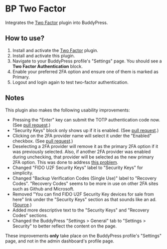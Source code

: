 # BP Two Factor

Integrates the [Two Factor](https://wordpress.org/plugins/two-factor/) plugin into BuddyPress.

## How to use?

1. Install and activate the [Two Factor](https://wordpress.org/plugins/two-factor/) plugin.
2. Install and activate this plugin.
3. Navigate to your BuddyPress profile's "Settings" page. You should see a **Two Factor Authentication** block.
4. Enable your preferred 2FA option and ensure one of them is marked as Primary.
5. Logout and login again to test two-factor authentication.

## Notes

This plugin also makes the following usability improvements:

- Pressing the "Enter" key can submit the TOTP authentication code now. (See [pull request](https://github.com/WordPress/two-factor/pull/390).)
- "Security Keys" block only shows up if it is enabled. (See [pull request](https://github.com/WordPress/two-factor/pull/386).)
- Clicking on the 2FA provider name will select it under the "Enabled" checkbox. (See [pull request](https://github.com/WordPress/two-factor/pull/387).)
- Deselecting a 2FA provider will remove it as the primary 2FA option if it was previously selected. Also, if another 2FA provider was enabled during unchecking, that provider will be selected as the new primary 2FA option. This was done to address [this problem](https://github.com/WordPress/two-factor/issues/342).
- Changed "FIDO U2F Security Keys" label to "Security Keys" for simplicity.
- Changed "Backup Verification Codes (Single Use)" label to "Recovery Codes". "Recovery Codes" seems to be more in use on other 2FA sites such as Github and Microsoft.
- Removed "You can find FIDO U2F Security Key devices for sale from here" link under the "Security Keys" section as that sounds like an ad. ([Source](https://github.com/WordPress/two-factor/blob/736473edf5ff6d2fed18ba2406c772f30950343c/providers/class-two-factor-fido-u2f-admin.php#L208).)
- Added more descriptive text to the "Security Keys" and "Recovery Codes" sections.
- Changed the BuddyPress "Settings > General" tab to "Settings > Security" to better reflect the content on the page.

These improvements **only** take place on the BuddyPress profile's "Settings" page, and not in the admin dashboard's profile page.